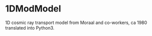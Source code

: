 # 1DModModel
1D cosmic ray transport model from Moraal and co-workers, ca 1980 translated into Python3.

